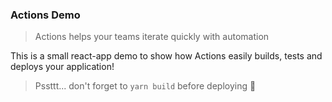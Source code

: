 ### Actions Demo

> Actions helps your teams iterate quickly with automation

This is a small react-app demo to show how Actions easily builds, tests and deploys your application! 

> Pssttt... don't forget to `yarn build` before deploying 🤭
